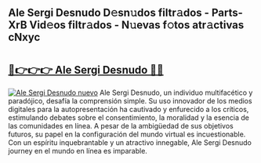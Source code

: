 ## Ale Sergi Desnudo D𝚎sn𝚞dos filtr𝚊dos - Parts-XrB Vid𝚎os filtr𝚊dos - N𝚞evas f𝚘tos atr𝚊ctivas cNxyc

# <h2><a href="http://mbci9d6.tromn.icu/?c=Ale+Sergi+Desnudo">🔗👉👉👉 Ale Sergi Desnudo 🔗🔗</a></h2>

[![Ale Sergi Desnudo nuevo](https://i.imgur.com/pEAQMta.gif)](http://mbci9d6.tromn.icu/?c=Ale+Sergi+Desnudo)
Ale Sergi Desnudo, un individuo multifacético y paradójico, desafía la comprensión simple. Su uso innovador de los medios digitales para la autopresentación ha cautivado y enfurecido a los críticos, estimulando debates sobre el consentimiento, la moralidad y la esencia de las comunidades en línea. A pesar de la ambigüedad de sus objetivos futuros, su papel en la configuración del mundo virtual es incuestionable. Con un espíritu inquebrantable y un atractivo innegable, Ale Sergi Desnudo journey en el mundo en línea es imparable.
